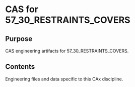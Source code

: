 # CAS for 57_30_RESTRAINTS_COVERS

## Purpose
CAS engineering artifacts for 57_30_RESTRAINTS_COVERS.

## Contents
Engineering files and data specific to this CAx discipline.
